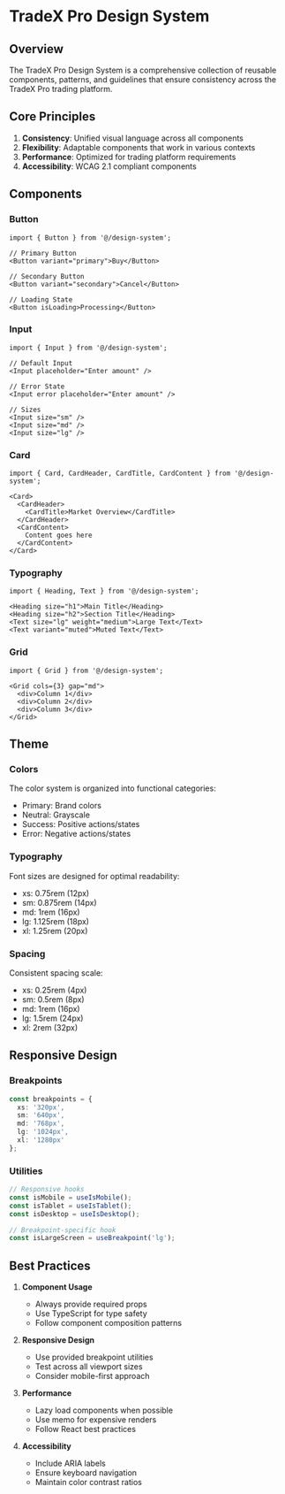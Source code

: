 # TradeX Pro Design System

## Overview
The TradeX Pro Design System is a comprehensive collection of reusable components, patterns, and guidelines that ensure consistency across the TradeX Pro trading platform.

## Core Principles
1. **Consistency**: Unified visual language across all components
2. **Flexibility**: Adaptable components that work in various contexts
3. **Performance**: Optimized for trading platform requirements
4. **Accessibility**: WCAG 2.1 compliant components

## Components

### Button
```tsx
import { Button } from '@/design-system';

// Primary Button
<Button variant="primary">Buy</Button>

// Secondary Button
<Button variant="secondary">Cancel</Button>

// Loading State
<Button isLoading>Processing</Button>
```

### Input
```tsx
import { Input } from '@/design-system';

// Default Input
<Input placeholder="Enter amount" />

// Error State
<Input error placeholder="Enter amount" />

// Sizes
<Input size="sm" />
<Input size="md" />
<Input size="lg" />
```

### Card
```tsx
import { Card, CardHeader, CardTitle, CardContent } from '@/design-system';

<Card>
  <CardHeader>
    <CardTitle>Market Overview</CardTitle>
  </CardHeader>
  <CardContent>
    Content goes here
  </CardContent>
</Card>
```

### Typography
```tsx
import { Heading, Text } from '@/design-system';

<Heading size="h1">Main Title</Heading>
<Heading size="h2">Section Title</Heading>
<Text size="lg" weight="medium">Large Text</Text>
<Text variant="muted">Muted Text</Text>
```

### Grid
```tsx
import { Grid } from '@/design-system';

<Grid cols={3} gap="md">
  <div>Column 1</div>
  <div>Column 2</div>
  <div>Column 3</div>
</Grid>
```

## Theme

### Colors
The color system is organized into functional categories:
- Primary: Brand colors
- Neutral: Grayscale
- Success: Positive actions/states
- Error: Negative actions/states

### Typography
Font sizes are designed for optimal readability:
- xs: 0.75rem (12px)
- sm: 0.875rem (14px)
- md: 1rem (16px)
- lg: 1.125rem (18px)
- xl: 1.25rem (20px)

### Spacing
Consistent spacing scale:
- xs: 0.25rem (4px)
- sm: 0.5rem (8px)
- md: 1rem (16px)
- lg: 1.5rem (24px)
- xl: 2rem (32px)

## Responsive Design

### Breakpoints
```typescript
const breakpoints = {
  xs: '320px',
  sm: '640px',
  md: '768px',
  lg: '1024px',
  xl: '1280px'
};
```

### Utilities
```typescript
// Responsive hooks
const isMobile = useIsMobile();
const isTablet = useIsTablet();
const isDesktop = useIsDesktop();

// Breakpoint-specific hook
const isLargeScreen = useBreakpoint('lg');
```

## Best Practices

1. **Component Usage**
   - Always provide required props
   - Use TypeScript for type safety
   - Follow component composition patterns

2. **Responsive Design**
   - Use provided breakpoint utilities
   - Test across all viewport sizes
   - Consider mobile-first approach

3. **Performance**
   - Lazy load components when possible
   - Use memo for expensive renders
   - Follow React best practices

4. **Accessibility**
   - Include ARIA labels
   - Ensure keyboard navigation
   - Maintain color contrast ratios